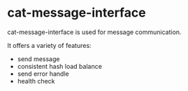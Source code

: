 # cat-message-interface

cat-message-interface is used for message communication.

It offers a variety of features:

- send message
- consistent hash load balance
- send error handle
- health check